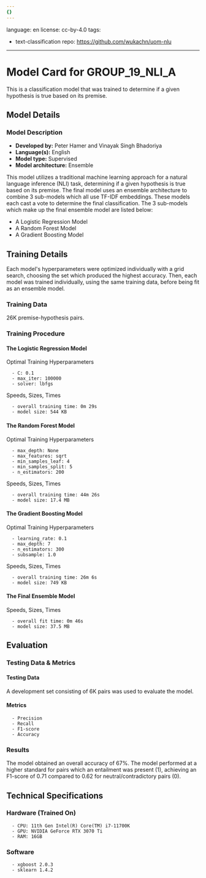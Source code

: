 ```yaml
---
{}
---
```

language: en
license: cc-by-4.0
tags:
- text-classification
repo: https://github.com/wukachn/uom-nlu

---

# Model Card for GROUP_19_NLI_A

This is a classification model that was trained to determine if a given hypothesis is true based on its premise.


## Model Details

### Model Description
- **Developed by:** Peter Hamer and Vinayak Singh Bhadoriya
- **Language(s):** English
- **Model type:** Supervised
- **Model architecture:** Ensemble

This model utilizes a traditional machine learning approach for a natural language inference (NLI) task, determining if a given hypothesis is true based on its premise.
The final model uses an ensemble architecture to combine 3 sub-models which all use TF-IDF embeddings. These models each cast a vote to determine the final classification. The 3 sub-models which make up the final ensemble model are listed below:
- A Logistic Regression Model
- A Random Forest Model
- A Gradient Boosting Model

<!-- (Model Resources) Provide links where applicable. Dont think i need this section-->

## Training Details

Each model's hyperparameters were optimized individually with a grid search, choosing the set which produced the highest accuracy.
Then, each model was trained individually, using the same training data, before being fit as an ensemble model.

### Training Data

<!-- This is a short stub of information on the training data that was used, and documentation related to data pre-processing or additional filtering (if applicable). -->

26K premise-hypothesis pairs.

### Training Procedure

<!-- This relates heavily to the Technical Specifications. Content here should link to that section when it is relevant to the training procedure. -->
#### The Logistic Regression Model
Optimal Training Hyperparameters

<!-- This is a summary of the values of hyperparameters used in training the model. -->


      - C: 0.1
      - max_iter: 100000
      - solver: lbfgs

Speeds, Sizes, Times

<!-- This section provides information about how roughly how long it takes to train the model and the size of the resulting model. -->


      - overall training time: 0m 29s
      - model size: 544 KB

#### The Random Forest Model
Optimal Training Hyperparameters

<!-- This is a summary of the values of hyperparameters used in training the model. -->


      - max_depth: None
      - max_features: sqrt
      - min_samples_leaf: 4
      - min_samples_split: 5
      - n_estimators: 200

Speeds, Sizes, Times

<!-- This section provides information about how roughly how long it takes to train the model and the size of the resulting model. -->


      - overall training time: 44m 26s
      - model size: 17.4 MB


#### The Gradient Boosting Model
Optimal Training Hyperparameters

<!-- This is a summary of the values of hyperparameters used in training the model. -->


      - learning_rate: 0.1
      - max_depth: 7
      - n_estimators: 300
      - subsample: 1.0

Speeds, Sizes, Times

<!-- This section provides information about how roughly how long it takes to train the model and the size of the resulting model. -->


      - overall training time: 26m 6s
      - model size: 749 KB

#### The Final Ensemble Model

Speeds, Sizes, Times

<!-- This section provides information about how roughly how long it takes to train the model and the size of the resulting model. -->


      - overall fit time: 0m 46s
      - model size: 37.5 MB

## Evaluation

<!-- This section describes the evaluation protocols and provides the results. -->

### Testing Data & Metrics

#### Testing Data

<!-- This should describe any evaluation data used (e.g., the development/validation set provided). -->

A development set consisting of 6K pairs was used to evaluate the model.

#### Metrics

<!-- These are the evaluation metrics being used. -->


      - Precision
      - Recall
      - F1-score
      - Accuracy

### Results

The model obtained an overall accuracy of 67%. The model performed at a higher standard for pairs which an entailment was present (1), achieving an F1-score of 0.71 compared to 0.62 for neutral/contradictory pairs (0).

## Technical Specifications

### Hardware (Trained On)

<!-- Do i need minimum RAM and Storage?? -->

      - CPU: 11th Gen Intel(R) Core(TM) i7-11700K
      - GPU: NVIDIA GeForce RTX 3070 Ti
      - RAM: 16GB

### Software


      - xgboost 2.0.3
      - sklearn 1.4.2


<!-- (Bias, Risks, and Limitations) This section is meant to convey both technical and sociotechnical limitations. Dont think i have anything for this-->